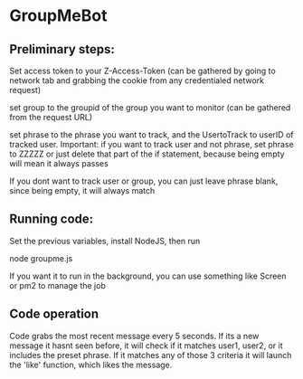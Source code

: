# GroupMeBot

## Preliminary steps: 

Set access token to your Z-Access-Token (can be gathered by going to network tab and grabbing the cookie from any credentialed network request)

set group to the groupid of the group you want to monitor (can be gathered from the request URL)

set phrase to the phrase you want to track, and the UsertoTrack to userID of tracked user. Important: if you want to track user and not phrase, set phrase to ZZZZZ or just delete that part of the if statement, because being empty will mean it always passes

If you dont want to track user or group, you can just leave phrase blank, since being empty, it will always match

## Running code: 

Set the previous variables, install NodeJS, then run 

node groupme.js

If you want it to run in the background, you can use something like Screen or pm2 to manage the job

## Code operation

Code grabs the most recent message every 5 seconds. If its a new message it hasnt seen before, it will check if it matches user1, user2, or it includes the preset phrase. If it matches any of those 3 criteria it will launch the 'like' function, which likes the message. 
